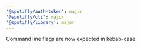 ```yaml
---
'@spotifly/auth-token': major
'@spotifly/cli': major
'@spotifly/library': major
---
```


Command line flags are now expected in kebab-case
